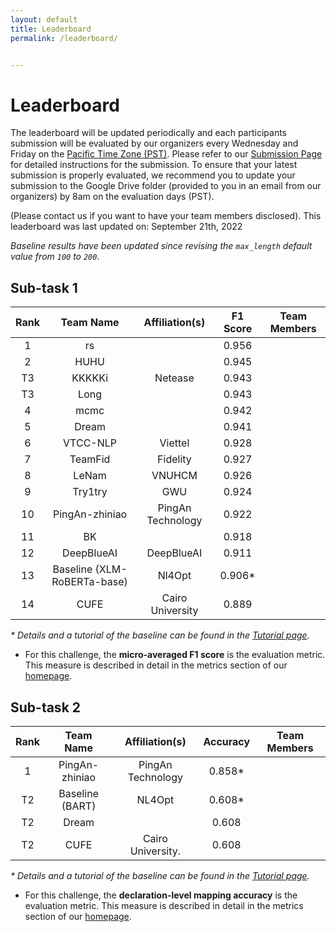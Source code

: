 ```yaml
---
layout: default
title: Leaderboard
permalink: /leaderboard/


---
```


# Leaderboard

The leaderboard will be updated periodically and each participants submission will be evaluated by our organizers every Wednesday and Friday on the [Pacific Time Zone (PST)](https://time.is/PT). Please refer to <!-- the template in the starter kit and --> our [Submission Page](https://nl4opt.github.io/submissions/) for detailed instructions for the submission. To ensure that your latest submission is properly evaluated, we recommend you to update your submission to the Google Drive folder (provided to you in an email from our organizers) by 8am on the evaluation days (PST). 

(Please contact us if you want to have your team members disclosed).
This leaderboard was last updated on: September 21th, 2022

*Baseline results have been updated since revising the `max_length` default value from `100` to `200`*.

## Sub-task 1

| Rank | Team Name                   | Affiliation(s)   | F1 Score | Team Members |
|:----:|:---------------------------:|:----------------:|:--------:|:------------:|
| 1    | rs                          |                  | 0.956    |              |
| 2    | HUHU                        |                  | 0.945    |              |
| T3   | KKKKKi                      | Netease          | 0.943    |              |
| T3   | Long                        |                  | 0.943    |              |
| 4    | mcmc                        |                  | 0.942    |              |
| 5    | Dream                       |                  | 0.941    |              |
| 6    | VTCC-NLP                    | Viettel          | 0.928    |              |
| 7    | TeamFid                     | Fidelity         | 0.927    |              |
| 8    | LeNam                       | VNUHCM           | 0.926    |              |
| 9    | Try1try                     | GWU              | 0.924    |              |
| 10   | PingAn-zhiniao              | PingAn Technology| 0.922    |              |
| 11   | BK                          |                  | 0.918    |              |
| 12   | DeepBlueAI                  | DeepBlueAI       | 0.911    |              |
| 13   | Baseline (XLM-RoBERTa-base) | Nl4Opt           | 0.906*   |              |
| 14   | CUFE                        | Cairo University | 0.889    |              |



*\* Details and a tutorial of the baseline can be found in the [Tutorial page](https://nl4opt.github.io/tutorial/).*

* For this challenge, the **micro-averaged F1 score** is the evaluation metric. This measure is described in detail in the metrics section of our [homepage](https://nl4opt.github.io/). 

## Sub-task 2

| Rank | Team Name       | Affiliation(s)   | Accuracy | Team Members |
|:----:|:---------------:|:----------------:|:--------:|:------------:|
| 1    | PingAn-zhiniao  | PingAn Technology| 0.858*   |              |
| T2   | Baseline (BART) | NL4Opt           | 0.608*   |              |
| T2   | Dream           |                  | 0.608    |              |
| T2   | CUFE            |Cairo University. | 0.608    |              |

*\* Details and a tutorial of the baseline can be found in the [Tutorial page](https://nl4opt.github.io/tutorial/).*

* For this challenge, the **declaration-level mapping accuracy** is the evaluation metric. This measure is described in detail in the metrics section of our [homepage](https://nl4opt.github.io/).

